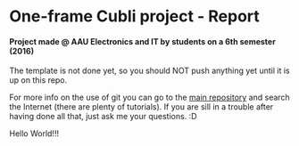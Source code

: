 # One-frame Cubli project - Report
#### Project made @ AAU Electronics and IT by students on a 6th semester (2016)

The template is not done yet, so you should NOT push anything yet until it is up on this repo.

For more info on the use of git you can go to the [main repository](https://github.com/AodhAnd/p6-cubli-main) and search the Internet (there are plenty of tutorials). If you are sill in a trouble after having done all that, just ask me your questions. :D

Hello World!!!